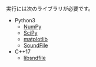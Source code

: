 実行には次のライブラリが必要です。

- Python3
  - [NumPy](https://numpy.org/)
  - [SciPy](https://www.scipy.org/)
  - [matplotlib](https://matplotlib.org/)
  - [SoundFile](https://pysoundfile.readthedocs.io/en/latest/)
- C++17
  - [libsndfile](http://www.mega-nerd.com/libsndfile/)
